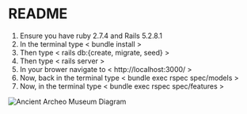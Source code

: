 # README

1. Ensure you have ruby 2.7.4 and Rails 5.2.8.1
1. In the terminal type < bundle install >
1. Then type < rails db:{create, migrate, seed} >
1. Then type < rails server >
1. In your brower navigate to <  http://localhost:3000/ >
1. Now, back in the terminal type < bundle exec rspec spec/models > 
1. Now, in the terminal type < bundle exec rspec spec/features > 

![Ancient Archeo Museum Diagram](https://user-images.githubusercontent.com/116964982/217344550-6a4bfbd5-e1b9-4acb-b5d2-43b98354253e.png)

<!-- This README would normally document whatever steps are necessary to get the
application up and running.

Things you may want to cover:

* Ruby version

* System dependencies

* Configuration

* Database creation

* Database initialization

* How to run the test suite

* Services (job queues, cache servers, search engines, etc.)

* Deployment instructions

* ... -->
